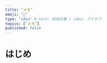```yaml
---
title: ”メモ”
emoji: "📖"
type: "idea" # tech: 技術記事 / idea: アイデア
topics: [”メモ”]
published: false
---
```

# はじめ